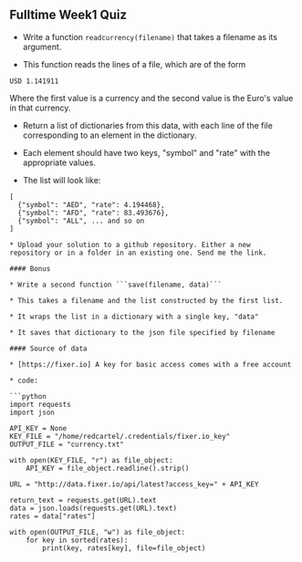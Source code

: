 ## Fulltime Week1 Quiz

* Write a function ```readcurrency(filename)```
that takes a filename as its argument.

* This function reads the lines of a file, which are of the form

```
USD 1.141911
```

Where the first value is a currency and the second value is the
Euro's value in that currency.

* Return a list of dictionaries from this data, with each
line of the file corresponding to an element in the dictionary.

* Each element should have two keys, "symbol" and "rate" with the
appropriate values.

* The list will look like:

```
[
  {"symbol": "AED", "rate": 4.194468},
  {"symbol": "AFD", "rate": 83.493676},
  {"symbol": "ALL", ... and so on
]

* Upload your solution to a github repository. Either a new
repository or in a folder in an existing one. Send me the link.

#### Bonus

* Write a second function ```save(filename, data)```

* This takes a filename and the list constructed by the first list.

* It wraps the list in a dictionary with a single key, "data"

* It saves that dictionary to the json file specified by filename 

#### Source of data

* [https://fixer.io] A key for basic access comes with a free account 

* code:

```python
import requests
import json

API_KEY = None
KEY_FILE = "/home/redcartel/.credentials/fixer.io_key"
OUTPUT_FILE = "currency.txt"

with open(KEY_FILE, "r") as file_object:
    API_KEY = file_object.readline().strip()

URL = "http://data.fixer.io/api/latest?access_key=" + API_KEY

return_text = requests.get(URL).text
data = json.loads(requests.get(URL).text)
rates = data["rates"]

with open(OUTPUT_FILE, "w") as file_object:
    for key in sorted(rates):
        print(key, rates[key], file=file_object)
```
